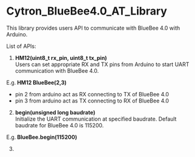 # Cytron_BlueBee4.0_AT_Library

This library provides users API to communicate with BlueBee 4.0 with Arduino.

List of APIs:

1. <strong>HM12(uint8_t rx_pin, uint8_t tx_pin) </strong></br>Users can set appropriate RX and TX pins from Arduino to start UART communication with BlueBee 4.0.

  E.g.<strong> HM12 BlueBee(2,3) </strong>
  - pin 2 from arduino act as RX connecting to TX of BlueBee 4.0
  - pin 3 from arduino act as TX connecting to RX of BlueBee 4.0
  
2. <strong>begin(unsigned long baudrate)</strong></br>Initialize the UART communication at specified baudrate. Default baudrate for BlueBee 4.0 is 115200.

  E.g.<strong> BlueBee.begin(115200) </strong>
  
3. 

